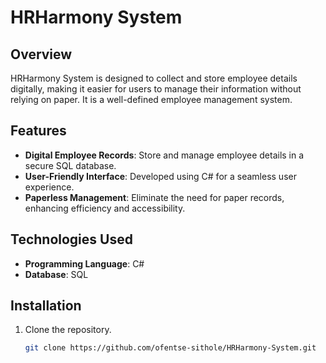 # HRHarmony System

## Overview
HRHarmony System is designed to collect and store employee details digitally, making it easier for users to manage their information without relying on paper. It is a well-defined employee management system.

## Features
- **Digital Employee Records**: Store and manage employee details in a secure SQL database.
- **User-Friendly Interface**: Developed using C# for a seamless user experience.
- **Paperless Management**: Eliminate the need for paper records, enhancing efficiency and accessibility.

## Technologies Used
- **Programming Language**: C#
- **Database**: SQL

## Installation
1. Clone the repository.
   ```bash
   git clone https://github.com/ofentse-sithole/HRHarmony-System.git

